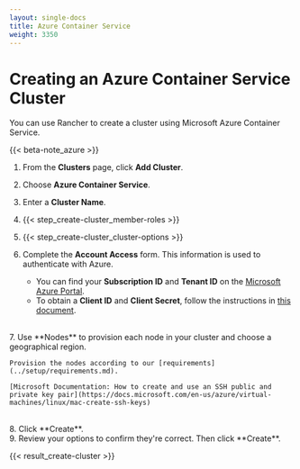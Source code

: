 ```yaml
---
layout: single-docs
title: Azure Container Service
weight: 3350
---
```


# Creating an Azure Container Service Cluster

You can use Rancher to create a cluster using Microsoft Azure Container Service.

{{< beta-note_azure >}}

1. From the **Clusters** page, click **Add Cluster**.

2. Choose **Azure Container Service**.

3. Enter a **Cluster Name**.

4. {{< step_create-cluster_member-roles >}}

5. {{< step_create-cluster_cluster-options >}}

6.	Complete the **Account Access** form. This information is used to authenticate with Azure.

	-	You can find your **Subscription ID** and **Tenant ID** on the [Microsoft Azure Portal](https://portal.azure.com/).
	-	To obtain a **Client ID** and **Client Secret**, follow the instructions in [this document](https://www.packer.io/docs/builders/azure-setup.html).
<br/>
7. Use **Nodes** to provision each node in your cluster and choose a geographical region.

	Provision the nodes according to our [requirements](../setup/requirements.md).

	[Microsoft Documentation: How to create and use an SSH public and private key pair](https://docs.microsoft.com/en-us/azure/virtual-machines/linux/mac-create-ssh-keys)
<br/>
8. Click **Create**.
<br/>
9. Review your options to confirm they're correct. Then click **Create**.

{{< result_create-cluster >}}
